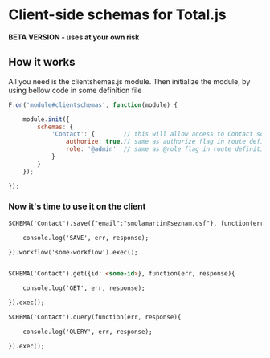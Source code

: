# Client-side schemas for Total.js

**BETA VERSION - uses at your own risk**

## How it works

All you need is the clientshemas.js module.
Then initialize the module, by using bellow code in some definition file

```javascript
F.on('module#clientschemas', function(module) {

	module.init({
		schemas: {
			'Contact': {		// this will allow access to Contact schema
				authorize: true,// same as authorize flag in route definition, uses F.onAuthorize
				role: '@admin'  // same as @role flag in route definition
			}
		}
	});

});
```

### Now it's time to use it on the client

```html
SCHEMA('Contact').save({"email":"smolamartin@seznam.dsf"}, function(err, response){

	console.log('SAVE', err, response);

}).workflow('some-workflow').exec();


SCHEMA('Contact').get({id: <some-id>}, function(err, response){

	console.log('GET', err, response);

}).exec(); 

SCHEMA('Contact').query(function(err, response){

	console.log('QUERY', err, response);

}).exec();
```